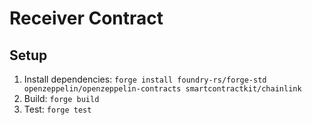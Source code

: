 # Receiver Contract

## Setup
1. Install dependencies: `forge install foundry-rs/forge-std openzeppelin/openzeppelin-contracts smartcontractkit/chainlink`
2. Build: `forge build`
3. Test: `forge test`